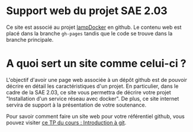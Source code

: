 # Support web du projet SAE 2.03

Ce site est associé au projet [lampDocker](https://github.com/abderzah/lampDocker) en github. Le contenu web est placé dans la branche ```gh-pages``` tandis que le code se trouve dans la branche principale.

# A quoi sert un site comme celui-ci ?

L'objectif d'avoir une page web associée à un dépôt github est de pouvoir décrire en détail les caractéristiques d'un projet. En particulier, dans le cadre de la SAE 2.03, ce site vous permettra de décrire votre projet "Installation d'un service réseau avec docker". De plus, ce site internet servira de support à la présentation de votre soutenance.

Pour savoir comment faire un site web pour votre référentiel github, vous pouvez visiter [ce TP du cours : Introduction à git](https://abderzah.github.io/Introduction-GIT/tp5/).
